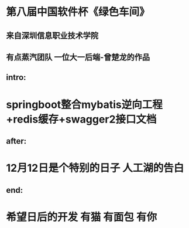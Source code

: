 # 第八届中国软件杯《绿色车间》
## 来自深圳信息职业技术学院 
## 有点蒸汽团队 一位大一后端-曾楚龙的作品
## intro: 
# springboot整合mybatis逆向工程+redis缓存+swagger2接口文档
## after:
# 12月12日是个特别的日子 人工湖的告白
## end:
# 希望日后的开发 有猫 有面包 有你
